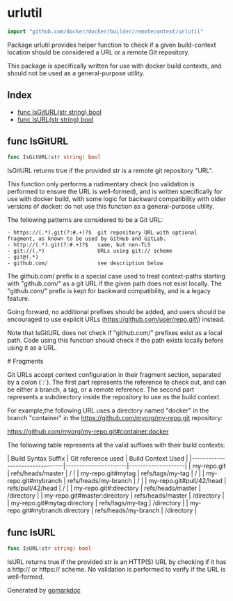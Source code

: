 <!-- Code generated by gomarkdoc. DO NOT EDIT -->

# urlutil

```go
import "github.com/docker/docker/builder/remotecontext/urlutil"
```

Package urlutil provides helper function to check if a given build\-context location should be considered a URL or a remote Git repository.

This package is specifically written for use with docker build contexts, and should not be used as a general\-purpose utility.

## Index

- [func IsGitURL(str string) bool](<#func-isgiturl>)
- [func IsURL(str string) bool](<#func-isurl>)


## func IsGitURL

```go
func IsGitURL(str string) bool
```

IsGitURL returns true if the provided str is a remote git repository "URL".

This function only performs a rudimentary check \(no validation is performed to ensure the URL is well\-formed\), and is written specifically for use with docker build, with some logic for backward compatibility with older versions of docker: do not use this function as a general\-purpose utility.

The following patterns are considered to be a Git URL:

```
- https://(.*).git(?:#.+)?$  git repository URL with optional fragment, as known to be used by GitHub and GitLab.
- http://(.*).git(?:#.+)?$   same, but non-TLS
- git://(.*)                 URLs using git:// scheme
- git@(.*)
- github.com/                see description below
```

The github.com/ prefix is a special case used to treat context\-paths starting with "github.com/" as a git URL if the given path does not exist locally. The "github.com/" prefix is kept for backward compatibility, and is a legacy feature.

Going forward, no additional prefixes should be added, and users should be encouraged to use explicit URLs \(https://github.com/user/repo.git\) instead.

Note that IsGitURL does not check if "github.com/" prefixes exist as a local path. Code using this function should check if the path exists locally before using it as a URL.

\# Fragments

Git URLs accept context configuration in their fragment section, separated by a colon \(\`:\`\). The first part represents the reference to check out, and can be either a branch, a tag, or a remote reference. The second part represents a subdirectory inside the repository to use as the build context.

For example,the following URL uses a directory named "docker" in the branch "container" in the https://github.com/myorg/my-repo.git repository:

https://github.com/myorg/my-repo.git#container:docker

The following table represents all the valid suffixes with their build contexts:

| Build Syntax Suffix            | Git reference used   | Build Context Used | |\-\-\-\-\-\-\-\-\-\-\-\-\-\-\-\-\-\-\-\-\-\-\-\-\-\-\-\-\-\-\-\-|\-\-\-\-\-\-\-\-\-\-\-\-\-\-\-\-\-\-\-\-\-\-|\-\-\-\-\-\-\-\-\-\-\-\-\-\-\-\-\-\-\-\-| | my\-repo.git                    | refs/heads/master    | /                  | | my\-repo.git\#mytag              | refs/tags/my\-tag     | /                  | | my\-repo.git\#mybranch           | refs/heads/my\-branch | /                  | | my\-repo.git\#pull/42/head       | refs/pull/42/head    | /                  | | my\-repo.git\#:directory         | refs/heads/master    | /directory         | | my\-repo.git\#master:directory   | refs/heads/master    | /directory         | | my\-repo.git\#mytag:directory    | refs/tags/my\-tag     | /directory         | | my\-repo.git\#mybranch:directory | refs/heads/my\-branch | /directory         |

## func IsURL

```go
func IsURL(str string) bool
```

IsURL returns true if the provided str is an HTTP\(S\) URL by checking if it has a http:// or https:// scheme. No validation is performed to verify if the URL is well\-formed.



Generated by [gomarkdoc](<https://github.com/princjef/gomarkdoc>)
